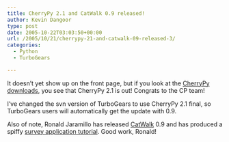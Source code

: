 ```yaml
---
title: CherryPy 2.1 and CatWalk 0.9 released!
author: Kevin Dangoor
type: post
date: 2005-10-22T03:03:50+00:00
url: /2005/10/21/cherrypy-21-and-catwalk-09-released-3/
categories:
  - Python
  - TurboGears

---
```

It doesn&#8217;t yet show up on the front page, but if you look at the [CherryPy downloads][1], you see that CherryPy 2.1 is out! Congrats to the CP team!

I&#8217;ve changed the svn version of TurboGears to use CherryPy 2.1 final, so TurboGears users will automatically get the update with 0.9.

Also of note, Ronald Jaramillo has released [CatWalk][2] 0.9 and has produced a spiffy [survey application tutorial][3]. Good work, Ronald!

 [1]: http://sourceforge.net/project/showfiles.php?group_id=56099
 [2]: http://checkandshare.com/catwalk/
 [3]: http://checkandshare.com/catwalk/tutorial.html
